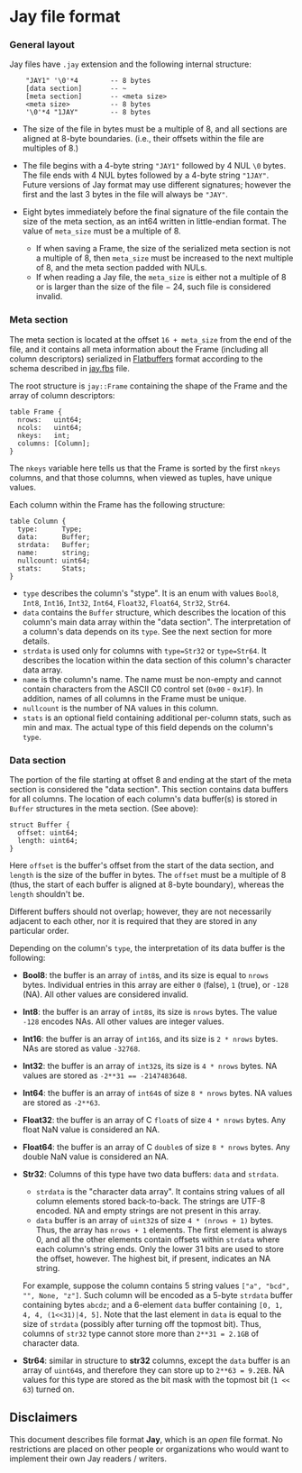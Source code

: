 <!---
  This Source Code Form is subject to the terms of the Mozilla Public
  License, v. 2.0. If a copy of the MPL was not distributed with this
  file, You can obtain one at http://mozilla.org/MPL/2.0/.
-->

# Jay file format

### General layout

Jay files have `.jay` extension and the following internal structure:
```
    "JAY1" '\0'*4        -- 8 bytes
    [data section]       -- ~
    [meta section]       -- <meta size>
    <meta size>          -- 8 bytes
    '\0'*4 "1JAY"        -- 8 bytes
```

* The size of the file in bytes must be a multiple of 8, and all sections
  are aligned at 8-byte boundaries. (i.e., their offsets within the file are
  multiples of 8.)

* The file begins with a 4-byte string `"JAY1"` followed by 4 NUL `\0`
  bytes. The file ends with 4 NUL bytes followed by a 4-byte string `"1JAY"`.
  Future versions of Jay format may use different signatures; however the
  first and the last 3 bytes in the file will always be `"JAY"`.

* Eight bytes immediately before the final signature of the file contain
  the size of the meta section, as an int64 written in little-endian format.
  The value of `meta_size` must be a multiple of 8.
  - If when saving a Frame, the size of the serialized meta section is not
    a multiple of 8, then `meta_size` must be increased to the next multiple
    of 8, and the meta section padded with NULs.
  - If when reading a Jay file, the `meta_size` is either not a multiple
    of 8 or is larger than the size of the file &minus; 24, such file is
    considered invalid.


### Meta section

The meta section is located at the offset `16 + meta_size` from the end
of the file, and it contains all meta information about the Frame (including
all column descriptors) serialized in [Flatbuffers] format according to
the schema described in [jay.fbs] file.

The root structure is `jay::Frame` containing the shape of the Frame and the
array of column descriptors:
```
table Frame {
  nrows:   uint64;
  ncols:   uint64;
  nkeys:   int;
  columns: [Column];
}
```
The `nkeys` variable here tells us that the Frame is sorted by the first
`nkeys` columns, and that those columns, when viewed as tuples, have unique
values.

Each column within the Frame has the following structure:
```
table Column {
  type:      Type;
  data:      Buffer;
  strdata:   Buffer;
  name:      string;
  nullcount: uint64;
  stats:     Stats;
}
```

* `type` describes the column's "stype". It is an enum with values `Bool8`,
  `Int8`, `Int16`, `Int32`, `Int64`, `Float32`, `Float64`, `Str32`, `Str64`.
* `data` contains the `Buffer` structure, which describes the location
  of this column's main data array within the "data section". The interpretation
  of a column's data depends on its `type`. See the next section for more
  details.
* `strdata` is used only for columns with `type=Str32` or `type=Str64`. It
  describes the location within the data section of this column's character
  data array.
* `name` is the column's name. The name must be non-empty and cannot contain
  characters from the ASCII C0 control set (`0x00` - `0x1F`). In addition,
  names of all columns in the Frame must be unique.
* `nullcount` is the number of NA values in this column.
* `stats` is an optional field containing additional per-column stats, such as
  min and max. The actual type of this field depends on the column's `type`.



### Data section

The portion of the file starting at offset 8 and ending at the start of
the meta section is considered the "data section". This section contains data
buffers for all columns. The location of each column's data buffer(s) is
stored in `Buffer` structures in the meta section. (See above):
```
struct Buffer {
  offset: uint64;
  length: uint64;
}
```
Here `offset` is the buffer's offset from the start of the data section, and
`length` is the size of the buffer in bytes. The `offset` must be a multiple
of 8 (thus, the start of each buffer is aligned at 8-byte boundary), whereas
the `length` shouldn't be.

Different buffers should not overlap; however, they are not necessarily
adjacent to each other, nor it is required that they are stored in any
particular order.

Depending on the column's `type`, the interpretation of its data buffer is the
following:

* **Bool8**: the buffer is an array of `int8`s, and its size is equal to
  `nrows` bytes. Individual entries in this array are either `0` (false),
  `1` (true), or `-128` (NA). All other values are considered invalid.
* **Int8**: the buffer is an array of `int8`s, its size is `nrows` bytes.
  The value `-128` encodes NAs. All other values are integer values.
* **Int16**: the buffer is an array of `int16`s, and its size is `2 * nrows`
  bytes. NAs are stored as value `-32768`.
* **Int32**: the buffer is an array of `int32`s, its size is `4 * nrows`
  bytes. NA values are stored as `-2**31 == -2147483648`.
* **Int64**: the buffer is an array of `int64`s of size `8 * nrows` bytes.
  NA values are stored as `-2**63`.
* **Float32**: the buffer is an array of C `float`s of size `4 * nrows`
  bytes. Any float NaN value is considered an NA.
* **Float64**: the buffer is an array of C `double`s of size `8 * nrows`
  bytes. Any double NaN value is considered an NA.
* **Str32**: Columns of this type have two data buffers: `data` and
  `strdata`.

  * `strdata` is the "character data array". It contains string values of
    all column elements stored back-to-back. The strings are UTF-8 encoded.
    NA and empty strings are not present in this array.
  * `data` buffer is an array of `uint32`s of size `4 * (nrows + 1)` bytes.
    Thus, the array has `nrows + 1` elements. The first element is always 0,
    and all the other elements contain offsets within `strdata` where each
    column's string ends. Only the lower 31 bits are used to store the
    offset, however. The highest bit, if present, indicates an NA string.

  For example, suppose the column contains 5 string values `["a", "bcd", "",
  None, "z"]`. Such column will be encoded as a 5-byte `strdata` buffer
  containing bytes `abcdz`; and a 6-element `data` buffer containing
  `[0, 1, 4, 4, (1<<31)|4, 5]`. Note that the last element in `data` is
  equal to the size of `strdata` (possibly after turning off the topmost bit).
  Thus, columns of `str32` type cannot store more than `2**31 = 2.1GB` of
  character data.
* **Str64**: similar in structure to **str32** columns, except the
  `data` buffer is an array of `uint64`s, and therefore they can store up to
  `2**63 = 9.2EB`. NA values for this type are stored as the bit mask with
  the topmost bit (`1 << 63`) turned on.


## Disclaimers

This document describes file format **Jay**, which is an *open* file format.
No restrictions are placed on other people or organizations who would want
to implement their own Jay readers / writers.




[Flatbuffers]: https://google.github.io/flatbuffers/
[jay.fbs]:     https://github.com/h2oai/datatable/blob/master/c/jay/jay.fbs
